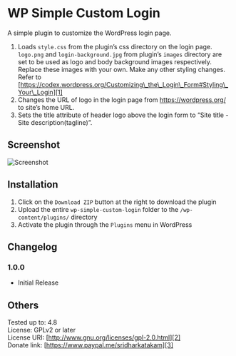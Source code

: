# WP Simple Custom Login

A simple plugin to customize the WordPress login page.

1. Loads `style.css` from the plugin’s css directory on the login page. `logo.png` and `login-background.jpg` from plugin’s `images` directory are set to be used as logo and body background images respectively. Replace these images with your own. Make any other styling changes. Refer to [https://codex.wordpress.org/Customizing\_the\_Login\_Form#Styling\_Your\_Login][1]
2. Changes the URL of logo in the login page from https://wordpress.org/ to site’s home URL.
3. Sets the title attribute of header logo above the login form to “Site title - Site description(tagline)”.

## Screenshot

![Screenshot](http://d.pr/i/LGkVnE+)

## Installation

1. Click on the `Download ZIP` button at the right to download the plugin
2. Upload the entire `wp-simple-custom-login` folder to the `/wp-content/plugins/` directory
3. Activate the plugin through the `Plugins` menu in WordPress

## Changelog

### 1.0.0
* Initial Release

## Others

Tested up to: 4.8  
License: GPLv2 or later  
License URI: [http://www.gnu.org/licenses/gpl-2.0.html][2]  
Donate link: [https://www.paypal.me/sridharkatakam][3]

[1]:	https://codex.wordpress.org/Customizing_the_Login_Form#Styling_Your_Login
[2]:	http://www.gnu.org/licenses/gpl-2.0.html
[3]:	https://www.paypal.me/sridharkatakam

[image-1]:	http://d.pr/i/CQBY+ "Screenshot"
